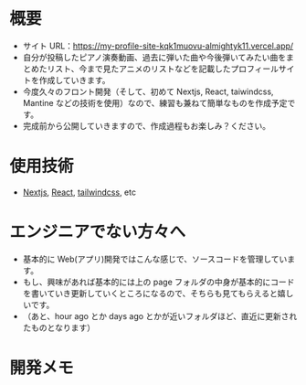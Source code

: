 # 概要

- サイト URL：https://my-profile-site-kqk1muovu-almightyk11.vercel.app/
- 自分が投稿したピアノ演奏動画、過去に弾いた曲や今後弾いてみたい曲をまとめたリスト、今まで見たアニメのリストなどを記載したプロフィールサイトを作成していきます。
- 今度久々のフロント開発（そして、初めて Nextjs, React, taiwindcss, Mantine などの技術を使用）なので、練習も兼ねて簡単なものを作成予定です。
- 完成前から公開していきますので、作成過程もお楽しみ？ください。

# 使用技術

- [Nextjs](https://nextjs.org/), [React](https://beta.reactjs.org/), [tailwindcss](tailwindcss), etc

# エンジニアでない方々へ

- 基本的に Web(アプリ)開発ではこんな感じで、ソースコードを管理しています。
- もし、興味があれば基本的には上の page フォルダの中身が基本的にコードを書いていき更新していくところになるので、そちらも見てもらえると嬉しいです。
- （あと、hour ago とか days ago とかが近いフォルダほど、直近に更新されたものとなります）

# 開発メモ
